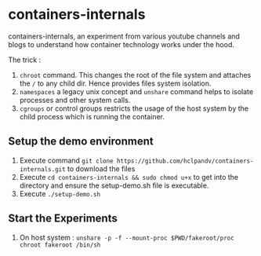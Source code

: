 # containers-internals
containers-internals, an experiment from various youtube channels and blogs to understand how container technology works under the hood.

The trick : 

1. `chroot` command. This changes the root of the file system and attaches the `/` to any child dir. Hence provides files system isolation.
2. `namespaces` a legacy unix concept and `unshare` command helps to isolate processes and other system calls.
3. `cgroups` or control groups restricts the usage of the host system by the child process which is running the container. 

## Setup the demo environment

1. Execute command `git clone https://github.com/hclpandv/containers-internals.git` to download the files
2. Execute `cd containers-internals && sudo chmod u+x` to get into the directory and ensure the setup-demo.sh file is executable.
3. Execute `./setup-demo.sh`

## Start the Experiments

1. On host system : `unshare -p -f --mount-proc $PWD/fakeroot/proc chroot fakeroot /bin/sh`

